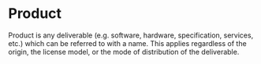 # Product

Product is any deliverable (e.g. software, hardware, specification, services, etc.) which can be referred to with a name. This applies regardless of the origin, the license model, or the mode of distribution of the deliverable.
